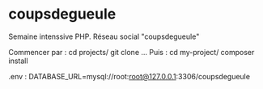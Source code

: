 # coupsdegueule
Semaine intenssive PHP. Réseau social "coupsdegueule"

Commencer par :
 cd projects/
 git clone ...
Puis :
 cd my-project/
 composer install 
 
 .env : 
 DATABASE_URL=mysql://root:root@127.0.0.1:3306/coupsdegueule
 
 